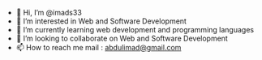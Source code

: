 - 👋 Hi, I’m @imads33
- 👀 I’m interested in Web and Software Development
- 🌱 I’m currently learning web development and programming languages
- 💞️ I’m looking to collaborate on Web and Software Development
- 📫 How to reach me 
mail : abdulimad@gmail.com 

<!---
imads33/imads33 is a ✨ special ✨ repository because its `README.md` (this file) appears on your GitHub profile.
You can click the Preview link to take a look at your changes.
--->
